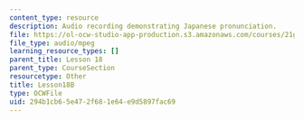 ```yaml
---
content_type: resource
description: Audio recording demonstrating Japanese pronunciation.
file: https://ol-ocw-studio-app-production.s3.amazonaws.com/courses/21g-504-japanese-iv-spring-2009/294b1cb65e472f681e64e9d5897fac69_Lesson18B.mp3
file_type: audio/mpeg
learning_resource_types: []
parent_title: Lesson 18
parent_type: CourseSection
resourcetype: Other
title: Lesson18B
type: OCWFile
uid: 294b1cb6-5e47-2f68-1e64-e9d5897fac69
---
```

